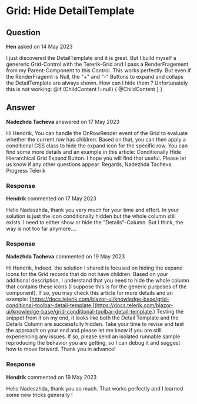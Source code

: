 # Grid: Hide DetailTemplate

## Question

**Hen** asked on 14 May 2023

I just discovered the DetailTemplate and it is great. But I build myself a genereric Grid-Control with the Tererik-Grid and I pass a RenderFragement from my Parent-Component to this Control. This works perfectly. But even if the RenderFragemt is Null, the "+" and "-" Buttons to expand and collaps the DetailTemplate are always shown. How can I hide them ? Unfortunately this is not working: @if (ChildContent !=null) <DetailTemplate> {
@ChildContent
} </DetailTemplate> }

## Answer

**Nadezhda Tacheva** answered on 17 May 2023

Hi Hendrik, You can handle the OnRowRender event of the Grid to evaluate whether the current row has children. Based on that, you can then apply a conditional CSS class to hide the expand icon for the specific row. You can find some more details and an example in this article: Conditionally Hide Hierarchical Grid Expand Button. I hope you will find that useful. Please let us know if any other questions appear. Regards, Nadezhda Tacheva Progress Telerik

### Response

**Hendrik** commented on 17 May 2023

Hello Nadeszhda, thank you very much for your time and effort. In your solution is just the icon conditionally hidden but the whole column still exists. I need to either show or hide the "Details"-Column. But I think, the way is not too far anymore....

### Response

**Nadezhda Tacheva** commented on 19 May 2023

Hi Hendrik, Indeed, the solution I shared is focused on hiding the expand icons for the Grid records that do not have children. Based on your additional description, I understand that you need to hide the whole column that contains these icons (I suppose this is for the generic purposes of the component). If so, you may check this article for more details and an example: [https://docs.telerik.com/blazor-ui/knowledge-base/grid-conditional-toolbar-detail-template.](https://docs.telerik.com/blazor-ui/knowledge-base/grid-conditional-toolbar-detail-template.) Testing the snippet from it on my end, it looks like both the Detail Template and the Details Column are successfully hidden. Take your time to revise and test the approach on your end and please let me know if you are still experiencing any issues. If so, please send an isolated runnable sample reproducing the behavior you are getting, so I can debug it and suggest how to move forward. Thank you in advance!

### Response

**Hendrik** commented on 19 May 2023

Hello Nadeszhda, thank you so much. That works perfectly and I learned some new tricks generally !
